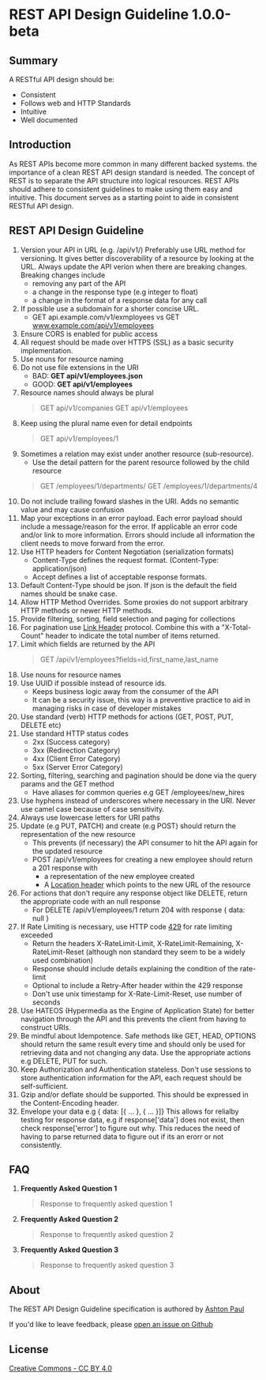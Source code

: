 # REST API Design Guideline 1.0.0-beta

## Summary
A RESTful API design should be:
- Consistent
- Follows web and HTTP Standards
- Intuitive
- Well documented

## Introduction
As REST APIs become more common in many different backed systems.  the importance of a clean REST API design standard is needed. The concept of REST is to separate the API structure into logical resources. REST APIs should adhere to consistent guidelines to make using them easy and intuitive. This document serves as a starting point to aide in consistent RESTful API design.

## REST API Design Guideline 
1. Version your API in URL (e.g. /api/v1/) Preferably use URL method for versioning. It gives better discoverability of a resource by looking at the URL. Always update the API verion when there are breaking changes. Breaking changes include 
   - removing any part of the API
   - a change in the response type (e.g integer to float)
   - a change in the format of a response data for any call
1. If possible use a subdomain for a shorter concise URL. 
    - GET api.example.com/v1/exmployees vs GET www.example.com/api/v1/employees
1. Ensure CORS is enabled for public access
1. All request should be made over HTTPS (SSL) as a basic security implementation.
1. Use nouns for resource naming
1. Do not use file extensions in the URI
   - BAD: **GET api/v1/employees.json**
   - GOOD: **GET api/v1/employees**
1. Resource names should always be plural
    > GET api/v1/companies
    > GET api/v1/employees
1. Keep using the plural name even for detail endpoints
    > GET api/v1/employees/1
1. Sometimes a relation may exist under another resource (sub-resource). 
   - Use the detail pattern for the parent resource followed by the child resource
    > GET /employees/1/departments/
    > GET /employees/1/departments/4  
1. Do not include trailing foward slashes in the URI. Adds no semantic value and may cause confusion
1. Map your exceptions in an error payload. Each error payload should include a message/reason for the error. If applicable an error code and/or link to more information. Errors should include all information the client needs to move forward from the error.
1. Use HTTP headers for Content Negotiation (serialization formats)
   - Content-Type defines the request format. (Content-Type: application/json)
   - Accept defines a list of acceptable response formats.
1. Default Content-Type should be json. If json is the default the field names should be snake case.
1. Allow HTTP Method Overrides. Some proxies do not support arbitrary HTTP methods or newer HTTP methods.
1. Provide filtering, sorting, field selection and paging for collections
1. For pagination use [Link Header](https://tools.ietf.org/html/rfc5988#page-6) protocol. Combine this with a "X-Total-Count" header to indicate the total number of items returned.
1. Limit which fields are returned by the API
    > GET /api/v1/employees?fields=id,first_name,last_name
1. Use nouns for resource names
1. Use UUID if possible instead of resource ids.
   - Keeps business logic away from the consumer of the API
   - It can be a security issue, this way is a preventive practice to aid in managing risks in case of developer mistakes 
1. Use standard (verb) HTTP methods for actions (GET, POST, PUT, DELETE etc)
1. Use standard HTTP status codes 
   - 2xx (Success category)
   - 3xx (Redirection Category)
   - 4xx (Client Error Category)
   - 5xx (Server Error Category)
1. Sorting, filtering, searching and pagination should be done via the query params and the GET method
   - Have aliases for common queries e.g GET /employees/new_hires
1. Use hyphens instead of underscores where necessary in the URI. Never use camel case because of case sensitivity.
1. Always use lowercase letters for URI paths
1. Update (e.g PUT, PATCH) and create (e.g POST) should return the representation of the new resource
   - This prevents (if necessary) the API consumer to hit the API again for the updated resource
   - POST /api/v1/employees for creating a new employee should return a 201 response with
     * a representation of the new employee created
     * A [Location header](https://www.w3.org/Protocols/rfc2616/rfc2616-sec14.html#sec14.30) which points to the new URL of the resource
1. For actions that don't require any response object like DELETE, return the appropriate code with an null response
   - For DELETE /api/v1/employees/1 return 204 with response { data: null }
1. If Rate Limiting is necessary, use HTTP code [429](https://tools.ietf.org/html/rfc6585#section-4) for rate limiting exceeded
   - Return the headers X-RateLimit-Limit, X-RateLimit-Remaining, X-RateLimit-Reset (although non standard they seem to be a widely used combination)
   - Response should include details explaining the condition of the rate-limit
   - Optional to include a Retry-After header within the 429 response
   - Don't use unix timestamp for X-Rate-Limit-Reset, use number of seconds
1. Use HATEOS (Hypermedia as the Engine of Application State) for better navigation through the API and this prevents the client from having to construct URIs.
1. Be mindful about Idempotence. Safe methods like GET, HEAD, OPTIONS should return the same result every time and should only be used for retrieving data and not changing any data. Use the appropriate actions e.g DELETE, PUT for such.
1. Keep Authorization and Authentication stateless. Don't use sessions to store authentication information for the API, each request should be self-sufficient.
1. Gzip and/or deflate should be supported. This should be expressed in the Content-Encoding header.
1. Envelope your data e.g { data: [{ ... }, { ... }]} This allows for relialby testing for response data, e.g if response['data'] does not exist, then check response['error'] to figure out why. This reduces the need of having to parse returned data to figure out if its an erorr or not consistently. 

## FAQ
1. **Frequently Asked Question 1**
    > Response to frequently asked question 1
1. **Frequently Asked Question 2**
    > Response to frequently asked question 2
1. **Frequently Asked Question 3**
    > Response to frequently asked question 3

## About
The REST API Design Guideline specification is authored by [Ashton Paul](https://ashtonpaul.com)

If you'd like to leave feedback, please [open an issue on Github](https://github.com/jusdev)

## License
[Creative Commons - CC BY 4.0](https://creativecommons.org/licenses/by/4.0/)
